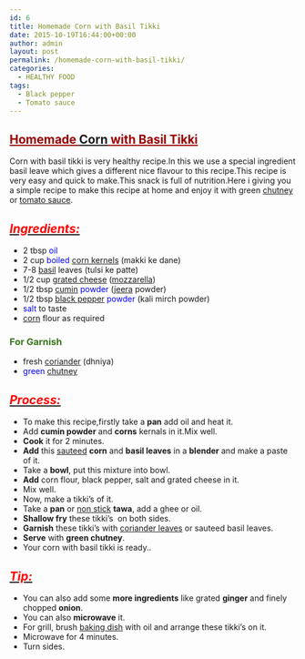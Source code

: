 ```yaml
---
id: 6
title: Homemade Corn with Basil Tikki
date: 2015-10-19T16:44:00+00:00
author: admin
layout: post
permalink: /homemade-corn-with-basil-tikki/
categories:
  - HEALTHY FOOD
tags:
  - Black pepper
  - Tomato sauce
---
```


## <span style="color: #990000; text-decoration: underline;">Homemade [Corn](http://en.wikipedia.org/wiki/Corned_beef "Corned beef") with Basil Tikki</span>

Corn with basil tikki is very healthy recipe.In this we use a special ingredient basil leave which gives a different nice flavour to this recipe.This recipe is very easy and quick to make.This snack is full of nutrition.Here i giving you a simple recipe to make this recipe at home and enjoy it with green [chutney](http://en.wikipedia.org/wiki/Chutney "Chutney") or [tomato sauce](http://en.wikipedia.org/wiki/Tomato_sauce "Tomato sauce").

## _<u><span style="color: red;">Ingredients:</span></u>_

*   2 tbsp <span style="color: blue;">oil</span>
*   2 cup <span style="color: blue;">boiled</span> [corn kernels](http://en.wikipedia.org/wiki/Corn_kernels "Corn kernels") (makki ke dane)
*   7-8 [basil](http://en.wikipedia.org/wiki/Basil "Basil") leaves (tulsi ke patte)
*   1/2 cup [grated cheese](http://en.wikipedia.org/wiki/Grated_cheese "Grated cheese") ([mozzarella](http://en.wikipedia.org/wiki/Mozzarella "Mozzarella"))
*   1/2 tbsp [cumin](http://en.wikipedia.org/wiki/Cumin "Cumin") <span style="color: blue;">powder</span> ([jeera](http://en.wikipedia.org/wiki/Cumin "Cumin") powder)
*   1/2 tbsp [black pepper](http://en.wikipedia.org/wiki/Black_pepper "Black pepper") <span style="color: blue;">powder</span> (kali mirch powder)
*   <span style="color: blue;">salt</span> to taste
*   [corn](http://en.wikipedia.org/wiki/Maize "Maize") flour as required

### <span style="color: #38761d;">For Garnish</span>

*   fresh [coriander](http://en.wikipedia.org/wiki/Coriander "Coriander") (dhniya)
*   <span style="color: blue;">green</span> [chutney](http://en.wikipedia.org/wiki/Chutney "Chutney")

## _<u><span style="color: red;">Process:</span></u>_

*   To make this recipe,firstly take a **pan** add oil and heat it.
*   Add **cumin powder** and **corns** kernals in it.Mix well.
*   **Cook** it for 2 minutes.
*   **Add** this [sauteed](http://en.wikipedia.org/wiki/Saut%C3%A9ing "Sautéing") **corn** and **basil leaves** in a **blender** and make a paste of it.
*   Take a **bowl**, put this mixture into bowl.
*   **Add** corn flour, black pepper, salt and grated cheese in it.
*   Mix well.
*   Now, make a tikki’s of it.
*   Take a **pan** or [non stick](http://en.wikipedia.org/wiki/Non-stick_surface "Non-stick surface") **tawa**, add a ghee or oil.
*   **Shallow fry** these tikki’s  on both sides.
*   **Garnish** these tikki’s with [coriander leaves](http://en.wikipedia.org/wiki/Coriander "Coriander") or sauteed basil leaves.
*   **Serve** with **green chutney**.
*   Your corn with basil tikki is ready..

## _<u><span style="color: red;">Tip:</span></u>_

*   You can also add some **more ingredients** like grated **ginger** and finely chopped **onion**.
*   You can also **microwave** it.
*   For grill, brush [baking dish](http://en.wikipedia.org/wiki/Casserole "Casserole") with oil and arrange these tikki’s on it.
*   Microwave for 4 minutes.
*   Turn sides.
